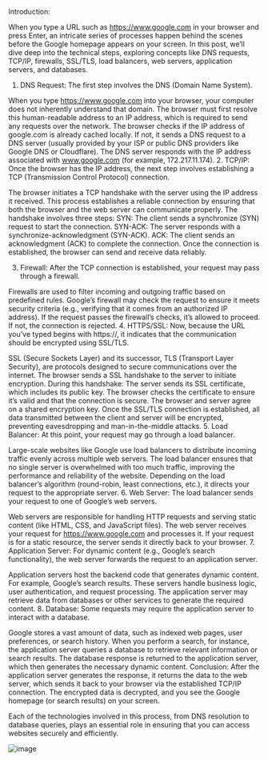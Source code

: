 Introduction:

When you type a URL such as https://www.google.com in your browser and press Enter, an intricate series of processes happen behind the scenes before the Google homepage appears on your screen. In this post, we’ll dive deep into the technical steps, exploring concepts like DNS requests, TCP/IP, firewalls, SSL/TLS, load balancers, web servers, application servers, and databases.

1. DNS Request:
The first step involves the DNS (Domain Name System).

When you type https://www.google.com into your browser, your computer does not inherently understand that domain. The browser must first resolve this human-readable address to an IP address, which is required to send any requests over the network.
The browser checks if the IP address of google.com is already cached locally. If not, it sends a DNS request to a DNS server (usually provided by your ISP or public DNS providers like Google DNS or Cloudflare).
The DNS server responds with the IP address associated with www.google.com (for example, 172.217.11.174).
2. TCP/IP:
Once the browser has the IP address, the next step involves establishing a TCP (Transmission Control Protocol) connection.

The browser initiates a TCP handshake with the server using the IP address it received.
This process establishes a reliable connection by ensuring that both the browser and the web server can communicate properly.
The handshake involves three steps:
SYN: The client sends a synchronize (SYN) request to start the connection.
SYN-ACK: The server responds with a synchronize-acknowledgment (SYN-ACK).
ACK: The client sends an acknowledgment (ACK) to complete the connection.
Once the connection is established, the browser can send and receive data reliably.

3. Firewall:
After the TCP connection is established, your request may pass through a firewall.

Firewalls are used to filter incoming and outgoing traffic based on predefined rules.
Google’s firewall may check the request to ensure it meets security criteria (e.g., verifying that it comes from an authorized IP address).
If the request passes the firewall’s checks, it’s allowed to proceed. If not, the connection is rejected.
4. HTTPS/SSL:
Now, because the URL you’ve typed begins with https://, it indicates that the communication should be encrypted using SSL/TLS.

SSL (Secure Sockets Layer) and its successor, TLS (Transport Layer Security), are protocols designed to secure communications over the internet.
The browser sends a SSL handshake to the server to initiate encryption. During this handshake:
The server sends its SSL certificate, which includes its public key.
The browser checks the certificate to ensure it’s valid and that the connection is secure.
The browser and server agree on a shared encryption key.
Once the SSL/TLS connection is established, all data transmitted between the client and server will be encrypted, preventing eavesdropping and man-in-the-middle attacks.
5. Load Balancer:
At this point, your request may go through a load balancer.

Large-scale websites like Google use load balancers to distribute incoming traffic evenly across multiple web servers.
The load balancer ensures that no single server is overwhelmed with too much traffic, improving the performance and reliability of the website.
Depending on the load balancer’s algorithm (round-robin, least connections, etc.), it directs your request to the appropriate server.
6. Web Server:
The load balancer sends your request to one of Google’s web servers.

Web servers are responsible for handling HTTP requests and serving static content (like HTML, CSS, and JavaScript files).
The web server receives your request for https://www.google.com and processes it.
If your request is for a static resource, the server sends it directly back to your browser.
7. Application Server:
For dynamic content (e.g., Google’s search functionality), the web server forwards the request to an application server.

Application servers host the backend code that generates dynamic content. For example, Google’s search results.
These servers handle business logic, user authentication, and request processing.
The application server may retrieve data from databases or other services to generate the required content.
8. Database:
Some requests may require the application server to interact with a database.

Google stores a vast amount of data, such as indexed web pages, user preferences, or search history.
When you perform a search, for instance, the application server queries a database to retrieve relevant information or search results.
The database response is returned to the application server, which then generates the necessary dynamic content.
Conclusion:
After the application server generates the response, it returns the data to the web server, which sends it back to your browser via the established TCP/IP connection. The encrypted data is decrypted, and you see the Google homepage (or search results) on your screen.

Each of the technologies involved in this process, from DNS resolution to database queries, plays an essential role in ensuring that you can access websites securely and efficiently.

![image](https://github.com/user-attachments/assets/267c16fb-4379-4d32-8abb-1233b00fb0ee)
